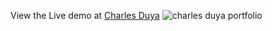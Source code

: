 View the Live demo at [Charles Duya](http://github.io./Challows/Duya.github,.io)
![charles duya portfolio](https://github.com/Challows/Duya.github.io/assets/97503786/0bda8cb8-f0cf-4266-b9c7-393e890b0a78)
